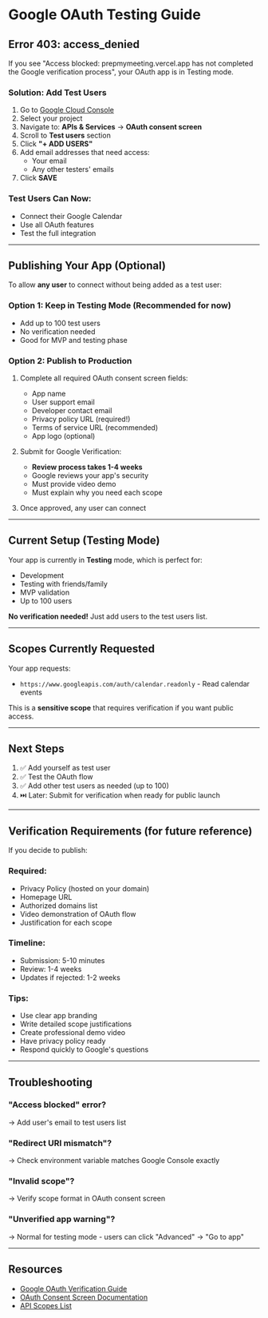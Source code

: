 # Google OAuth Testing Guide

## Error 403: access_denied

If you see "Access blocked: prepmymeeting.vercel.app has not completed the Google verification process", your OAuth app is in Testing mode.

### Solution: Add Test Users

1. Go to [Google Cloud Console](https://console.cloud.google.com/)
2. Select your project
3. Navigate to: **APIs & Services** → **OAuth consent screen**
4. Scroll to **Test users** section
5. Click **"+ ADD USERS"**
6. Add email addresses that need access:
   - Your email
   - Any other testers' emails
7. Click **SAVE**

### Test Users Can Now:
- Connect their Google Calendar
- Use all OAuth features
- Test the full integration

---

## Publishing Your App (Optional)

To allow **any user** to connect without being added as a test user:

### Option 1: Keep in Testing Mode (Recommended for now)
- Add up to 100 test users
- No verification needed
- Good for MVP and testing phase

### Option 2: Publish to Production
1. Complete all required OAuth consent screen fields:
   - App name
   - User support email
   - Developer contact email
   - Privacy policy URL (required!)
   - Terms of service URL (recommended)
   - App logo (optional)

2. Submit for Google Verification:
   - **Review process takes 1-4 weeks**
   - Google reviews your app's security
   - Must provide video demo
   - Must explain why you need each scope

3. Once approved, any user can connect

---

## Current Setup (Testing Mode)

Your app is currently in **Testing** mode, which is perfect for:
- Development
- Testing with friends/family
- MVP validation
- Up to 100 users

**No verification needed!** Just add users to the test users list.

---

## Scopes Currently Requested

Your app requests:
- `https://www.googleapis.com/auth/calendar.readonly` - Read calendar events

This is a **sensitive scope** that requires verification if you want public access.

---

## Next Steps

1. ✅ Add yourself as test user
2. ✅ Test the OAuth flow
3. ✅ Add other test users as needed (up to 100)
4. ⏭️ Later: Submit for verification when ready for public launch

---

## Verification Requirements (for future reference)

If you decide to publish:

### Required:
- Privacy Policy (hosted on your domain)
- Homepage URL
- Authorized domains list
- Video demonstration of OAuth flow
- Justification for each scope

### Timeline:
- Submission: 5-10 minutes
- Review: 1-4 weeks
- Updates if rejected: 1-2 weeks

### Tips:
- Use clear app branding
- Write detailed scope justifications
- Create professional demo video
- Have privacy policy ready
- Respond quickly to Google's questions

---

## Troubleshooting

### "Access blocked" error?
→ Add user's email to test users list

### "Redirect URI mismatch"?
→ Check environment variable matches Google Console exactly

### "Invalid scope"?
→ Verify scope format in OAuth consent screen

### "Unverified app warning"?
→ Normal for testing mode - users can click "Advanced" → "Go to app"

---

## Resources

- [Google OAuth Verification Guide](https://support.google.com/cloud/answer/9110914)
- [OAuth Consent Screen Documentation](https://support.google.com/cloud/answer/10311615)
- [API Scopes List](https://developers.google.com/identity/protocols/oauth2/scopes)
